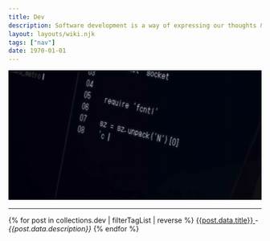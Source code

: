 ```yaml
---
title: Dev
description: Software development is a way of expressing our thoughts & ideals through code.
layout: layouts/wiki.njk
tags: ["nav"]
date: 1970-01-01
---
```


![Zankyou no Terror programming gif](/static/img/fcntl_code.gif)

---

{% for post in collections.dev | filterTagList | reverse %}
  <a href={{post.url}}> {{post.data.title}} </a> - <cite> {{post.data.description}} </cite>
{% endfor %}
